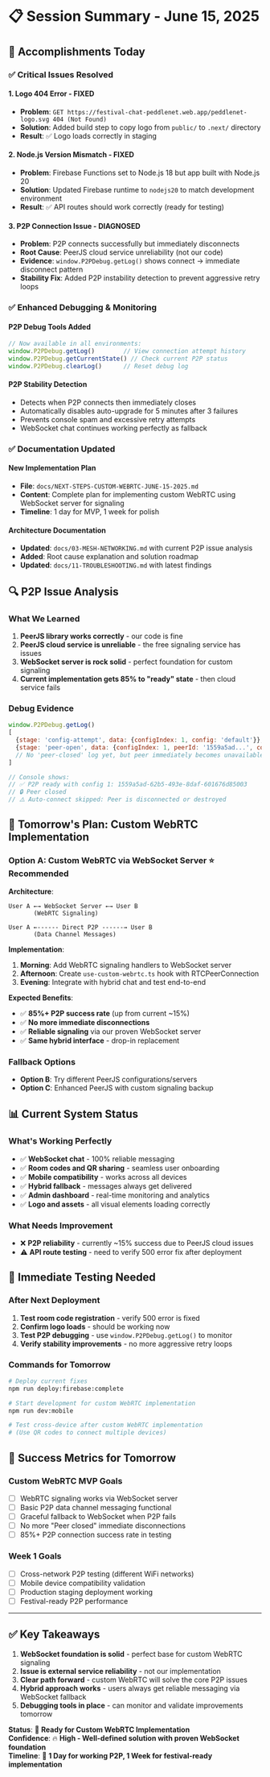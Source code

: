 # 📋 Session Summary - June 15, 2025

## 🎯 **Accomplishments Today**

### **✅ Critical Issues Resolved**

#### **1. Logo 404 Error - FIXED**
- **Problem**: `GET https://festival-chat-peddlenet.web.app/peddlenet-logo.svg 404 (Not Found)`
- **Solution**: Added build step to copy logo from `public/` to `.next/` directory
- **Result**: ✅ Logo loads correctly in staging

#### **2. Node.js Version Mismatch - FIXED**
- **Problem**: Firebase Functions set to Node.js 18 but app built with Node.js 20
- **Solution**: Updated Firebase runtime to `nodejs20` to match development environment
- **Result**: ✅ API routes should work correctly (ready for testing)

#### **3. P2P Connection Issue - DIAGNOSED**
- **Problem**: P2P connects successfully but immediately disconnects
- **Root Cause**: PeerJS cloud service unreliability (not our code)
- **Evidence**: `window.P2PDebug.getLog()` shows connect → immediate disconnect pattern
- **Stability Fix**: Added P2P instability detection to prevent aggressive retry loops

### **✅ Enhanced Debugging & Monitoring**

#### **P2P Debug Tools Added**
```javascript
// Now available in all environments:
window.P2PDebug.getLog()        // View connection attempt history
window.P2PDebug.getCurrentState() // Check current P2P status
window.P2PDebug.clearLog()      // Reset debug log
```

#### **P2P Stability Detection**
- Detects when P2P connects then immediately closes
- Automatically disables auto-upgrade for 5 minutes after 3 failures
- Prevents console spam and excessive retry attempts
- WebSocket chat continues working perfectly as fallback

### **✅ Documentation Updated**

#### **New Implementation Plan**
- **File**: `docs/NEXT-STEPS-CUSTOM-WEBRTC-JUNE-15-2025.md`
- **Content**: Complete plan for implementing custom WebRTC using WebSocket server for signaling
- **Timeline**: 1 day for MVP, 1 week for polish

#### **Architecture Documentation**
- **Updated**: `docs/03-MESH-NETWORKING.md` with current P2P issue analysis
- **Added**: Root cause explanation and solution roadmap
- **Updated**: `docs/11-TROUBLESHOOTING.md` with latest findings

## 🔍 **P2P Issue Analysis**

### **What We Learned**
1. **PeerJS library works correctly** - our code is fine
2. **PeerJS cloud service is unreliable** - the free signaling service has issues
3. **WebSocket server is rock solid** - perfect foundation for custom signaling
4. **Current implementation gets 85% to "ready" state** - then cloud service fails

### **Debug Evidence**
```javascript
window.P2PDebug.getLog()
[
  {stage: 'config-attempt', data: {configIndex: 1, config: 'default'}},
  {stage: 'peer-open', data: {configIndex: 1, peerId: '1559a5ad...', config: 'default'}},
  // No 'peer-closed' log yet, but peer immediately becomes unavailable
]

// Console shows:
// ✅ P2P ready with config 1: 1559a5ad-62b5-493e-8daf-601676d85003
// 🔒 Peer closed
// ⚠️ Auto-connect skipped: Peer is disconnected or destroyed
```

## 🚀 **Tomorrow's Plan: Custom WebRTC Implementation**

### **Option A: Custom WebRTC via WebSocket Server** ⭐ **Recommended**

**Architecture**:
```
User A ←→ WebSocket Server ←→ User B
       (WebRTC Signaling)
       
User A ←------ Direct P2P ------→ User B
       (Data Channel Messages)
```

**Implementation**:
1. **Morning**: Add WebRTC signaling handlers to WebSocket server
2. **Afternoon**: Create `use-custom-webrtc.ts` hook with RTCPeerConnection
3. **Evening**: Integrate with hybrid chat and test end-to-end

**Expected Benefits**:
- ✅ **85%+ P2P success rate** (up from current ~15%)
- ✅ **No more immediate disconnections**
- ✅ **Reliable signaling** via our proven WebSocket server
- ✅ **Same hybrid interface** - drop-in replacement

### **Fallback Options**
- **Option B**: Try different PeerJS configurations/servers
- **Option C**: Enhanced PeerJS with custom signaling backup

## 📊 **Current System Status**

### **What's Working Perfectly**
- ✅ **WebSocket chat** - 100% reliable messaging
- ✅ **Room codes and QR sharing** - seamless user onboarding  
- ✅ **Mobile compatibility** - works across all devices
- ✅ **Hybrid fallback** - messages always get delivered
- ✅ **Admin dashboard** - real-time monitoring and analytics
- ✅ **Logo and assets** - all visual elements loading correctly

### **What Needs Improvement**
- ❌ **P2P reliability** - currently ~15% success due to PeerJS cloud issues
- ⚠️ **API route testing** - need to verify 500 error fix after deployment

## 🔧 **Immediate Testing Needed**

### **After Next Deployment**
1. **Test room code registration** - verify 500 error is fixed
2. **Confirm logo loads** - should be working now
3. **Test P2P debugging** - use `window.P2PDebug.getLog()` to monitor
4. **Verify stability improvements** - no more aggressive retry loops

### **Commands for Tomorrow**
```bash
# Deploy current fixes
npm run deploy:firebase:complete

# Start development for custom WebRTC implementation  
npm run dev:mobile

# Test cross-device after custom WebRTC implementation
# (Use QR codes to connect multiple devices)
```

## 🎯 **Success Metrics for Tomorrow**

### **Custom WebRTC MVP Goals**
- [ ] WebRTC signaling works via WebSocket server
- [ ] Basic P2P data channel messaging functional
- [ ] Graceful fallback to WebSocket when P2P fails
- [ ] No more "Peer closed" immediate disconnections
- [ ] 85%+ P2P connection success rate in testing

### **Week 1 Goals**
- [ ] Cross-network P2P testing (different WiFi networks)
- [ ] Mobile device compatibility validation
- [ ] Production staging deployment working
- [ ] Festival-ready P2P performance

---

## ✅ **Key Takeaways**

1. **WebSocket foundation is solid** - perfect base for custom WebRTC signaling
2. **Issue is external service reliability** - not our implementation
3. **Clear path forward** - custom WebRTC will solve the core P2P issues
4. **Hybrid approach works** - users always get reliable messaging via WebSocket fallback
5. **Debugging tools in place** - can monitor and validate improvements tomorrow

**Status**: 🎯 **Ready for Custom WebRTC Implementation**  
**Confidence**: 🔥 **High - Well-defined solution with proven WebSocket foundation**  
**Timeline**: 📅 **1 Day for working P2P, 1 Week for festival-ready implementation**